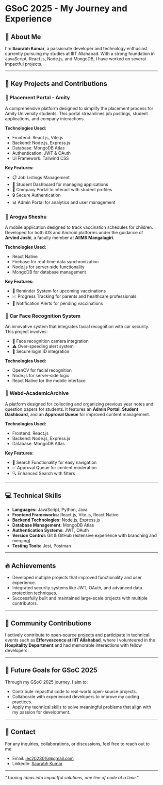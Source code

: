 # GSoC 2025 - My Journey and Experience

## 📘 About Me
I'm **Saurabh Kumar**, a passionate developer and technology enthusiast currently pursuing my studies at IIIT Allahabad. With a strong foundation in JavaScript, React.js, Node.js, and MongoDB, I have worked on several impactful projects.

---

## 🌟 Key Projects and Contributions

### 🔹 **Placement Portal - Amity**
A comprehensive platform designed to simplify the placement process for Amity University students. This portal streamlines job postings, student applications, and company interactions.

**Technologies Used:**
- Frontend: React.js, Vite.js
- Backend: Node.js, Express.js
- Database: MongoDB Atlas
- Authentication: JWT & OAuth
- UI Framework: Tailwind CSS

**Key Features:**
- 📋 Job Listings Management
- 🎯 Student Dashboard for managing applications
- 🏢 Company Portal to interact with student profiles
- 🔒 Secure Authentication
- 📊 Admin Portal for analytics and user management

### 🔹 **Arogya Sheshu**
A mobile application designed to track vaccination schedules for children. Developed for both iOS and Android platforms under the guidance of **Arvind Joshi**, a faculty member at **AIIMS Mangalagiri**.

**Technologies Used:**
- React Native
- Firebase for real-time data synchronization
- Node.js for server-side functionality
- MongoDB for database management

**Key Features:**
- 📆 Reminder System for upcoming vaccinations
- 📈 Progress Tracking for parents and healthcare professionals
- 🔔 Notification Alerts for pending vaccinations

### 🔹 **Car Face Recognition System**
An innovative system that integrates facial recognition with car security. This project involves:
- 🚗 Face recognition camera integration
- ⚠️ Over-speeding alert system
- 🔐 Secure login ID integration

**Technologies Used:**
- OpenCV for facial recognition
- Node.js for server-side logic
- React Native for the mobile interface

### 🔹 **Webd-AcademicArchive**
A platform designed for collecting and organizing previous year notes and question papers for students. It features an **Admin Portal**, **Student Dashboard**, and an **Approval Queue** for improved content management.

**Technologies Used:**
- Frontend: React.js
- Backend: Node.js, Express.js
- Database: MongoDB Atlas

**Key Features:**
- 📂 Search Functionality for easy navigation
- ✅ Approval Queue for content moderation
- 🔍 Enhanced Search with filters

---

## 💻 Technical Skills
- **Languages:** JavaScript, Python, Java
- **Frontend Frameworks:** React.js, Vite.js, React Native
- **Backend Technologies:** Node.js, Express.js
- **Database Management:** MongoDB Atlas
- **Authentication Systems:** JWT, OAuth
- **Version Control:** Git & GitHub (extensive experience with branching and merging)
- **Testing Tools:** Jest, Postman

---

## 🔥 Achievements
- Developed multiple projects that improved functionality and user experience.
- Integrated security systems like JWT, OAuth, and advanced data protection techniques.
- Successfully built and maintained large-scale projects with multiple contributors.

---

## 🤝 Community Contributions
I actively contribute to open-source projects and participate in technical events such as **Effervescence at IIIT Allahabad**, where I volunteered in the **Hospitality Department** and had memorable interactions with fellow developers.

---

## 🚀 Future Goals for GSoC 2025
Through my GSoC 2025 journey, I aim to:
- Contribute impactful code to real-world open-source projects.
- Collaborate with experienced developers to improve my coding practices.
- Apply my technical skills to solve meaningful problems that align with my passion for development.

---

## 📧 Contact
For any inquiries, collaborations, or discussions, feel free to reach out to me:
- Email: [iec2023016@gmail.com](mailto:iec2023016@iiita.ac.in)
- LinkedIn: [Saurabh Kumar]([(https://www.linkedin.com/in/saurabh-kumar-6009b51b3/)])

---

_"Turning ideas into impactful solutions, one line of code at a time."_
